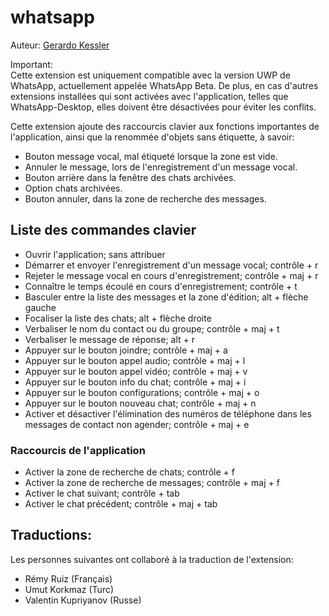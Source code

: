 # whatsapp

Auteur: [Gerardo Kessler](http://gera.ar)  

Important:  
Cette extension est uniquement compatible avec la version UWP de WhatsApp, actuellement appelée WhatsApp Beta. De plus, en cas d'autres extensions installées qui sont activées avec l'application, telles que WhatsApp-Desktop, elles doivent être désactivées pour éviter les conflits.

Cette extension ajoute des raccourcis clavier aux fonctions importantes de l'application, ainsi que la renommée d'objets sans étiquette, à savoir:

* Bouton message vocal, mal étiqueté lorsque la zone est vide.
* Annuler le message, lors de l'enregistrement d'un message vocal.
* Bouton arrière dans la fenêtre des chats archivées.
* Option chats archivées.
* Bouton annuler, dans la zone de recherche des messages.

## Liste des commandes clavier

* Ouvrir l'application; sans attribuer
* Démarrer et envoyer l'enregistrement d'un message vocal; contrôle + r
* Rejeter le message vocal en cours d'enregistrement; contrôle + maj + r
* Connaître le temps écoulé en cours d'enregistrement; contrôle + t
* Basculer entre la liste des messages et la zone d'édition; alt + flèche gauche
* Focaliser la liste des chats; alt + flèche droite
* Verbaliser le nom du contact ou du groupe; contrôle + maj + t
* Verbaliser le message de réponse; alt + r
* Appuyer sur le bouton joindre; contrôle + maj + a
* Appuyer sur le bouton appel audio; contrôle + maj + l
* Appuyer sur le bouton appel vidéo; contrôle + maj + v
* Appuyer sur le bouton info du chat; contrôle + maj + i
* Appuyer sur le bouton configurations; contrôle + maj + o
* Appuyer sur le bouton nouveau chat; contrôle + maj + n
* Activer et désactiver l'élimination des numéros de téléphone dans les messages de contact non agender; contrôle + maj + e

### Raccourcis de l'application

* Activer la zone de recherche de chats; contrôle + f
* Activer la zone de recherche de messages; contrôle + maj + f
* Activer le chat suivant; contrôle + tab
* Activer le chat précédent; contrôle + maj + tab

## Traductions:

Les personnes suivantes ont collaboré à la traduction de l'extension:

* Rémy Ruiz (Français)
* Umut Korkmaz (Turc)
* Valentin Kupriyanov (Russe)
